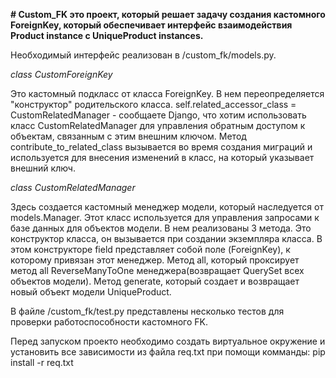**# Custom_FK это проект, который решает задачу создания кастомного ForeignKey, который обеспечивает интерфейс взаимодействия Product instance с UniqueProduct instances.**

Необходимый интерфейс реализован в /custom_fk/models.py.

*class CustomForeignKey*

Это кастомный подкласс от класса ForeignKey. В нем переопределяется   "конструктор" родительского класса. 
self.related_accessor_class = CustomRelatedManager - cообщаете Django, что хотим использовать класс CustomRelatedManager для управления обратным доступом к объектам, связанным с этим внешним ключом.
Метод contribute_to_related_class вызывается во время создания миграций и используется для внесения изменений в класс, на который указывает внешний ключ.

*class CustomRelatedManager*

Здесь создается кастомный менеджер модели, который наследуется от models.Manager. Этот класс используется для управления запросами к базе данных для объектов модели.
В нем реализованы 3 метода.
Это конструктор класса, он вызывается при создании экземпляра класса. В этом конструкторе field представляет собой поле (ForeignKey), к которому привязан этот менеджер.
Метод all, который проксирует метод all ReverseManyToOne менеджера(возвращает QuerySet всех объектов модели).
Метод generate, который создает и возвращает новый объект модели UniqueProduct.

В файле /custom_fk/test.py представлены несколько тестов для проверки работоспособности
кастомного FK.

Перед запуском проекто необходимо создать виртуальное окружение и установить все зависимости из файла
req.txt при помощи комманды:
pip install -r req.txt 
